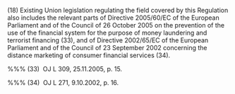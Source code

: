 (18) Existing Union legislation regulating the field covered by this Regulation also includes the relevant parts of Directive 2005/60/EC of the European Parliament and of the Council of 26 October 2005 on the prevention of the use of the financial system for the purpose of money laundering and terrorist financing (33), and of Directive 2002/65/EC of the European Parliament and of the Council of 23 September 2002 concerning the distance marketing of consumer financial services (34).

%%% (33)  OJ L 309, 25.11.2005, p. 15.

%%% (34)  OJ L 271, 9.10.2002, p. 16.